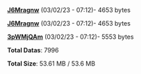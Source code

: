 [**J6Mragnw**](/data/J6Mragnw.txt) (03/02/23 - 07:12)- 4653 bytes

[**J6Mragnw**](/data/J6Mragnw.txt) (03/02/23 - 07:12)- 4653 bytes

[**3pWMjQAm**](/data/3pWMjQAm.txt) (03/02/23 - 07:12)- 5553 bytes

**Total Datas**: 7996

**Total Size**: 53.61 MB / 53.6 MB